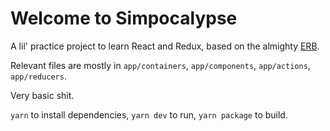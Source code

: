 # Welcome to Simpocalypse

A lil' practice project to learn React and Redux, based on the almighty [ERB](https://github.com/electron-react-boilerplate/electron-react-boilerplate).

Relevant files are mostly in `app/containers`, `app/components`, `app/actions`,
`app/reducers`.

Very basic shit.

`yarn` to install dependencies, `yarn dev` to run, `yarn package` to build.